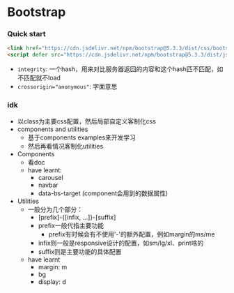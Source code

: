 # Bootstrap

### Quick start
```html
<link href="https://cdn.jsdelivr.net/npm/bootstrap@5.3.3/dist/css/bootstrap.min.css" rel="stylesheet" integrity="sha384-QWTKZyjpPEjISv5WaRU9OFeRpok6YctnYmDr5pNlyT2bRjXh0JMhjY6hW+ALEwIH" crossorigin="anonymous">
<script defer src="https://cdn.jsdelivr.net/npm/bootstrap@5.3.3/dist/js/bootstrap.bundle.min.js" integrity="sha384-YvpcrYf0tY3lHB60NNkmXc5s9fDVZLESaAA55NDzOxhy9GkcIdslK1eN7N6jIeHz" crossorigin="anonymous"></script>
```
- `integrity`: 一个hash，用来对比服务器返回的内容和这个hash匹不匹配，如不匹配就不load
- `crossorigin="anonymous"`: 字面意思


### idk
- 以class为主要css配置，然后局部自定义客制化css
- components and utilities
    - 基于components examples来开发学习
    - 然后再看情况客制化utilities
- Components
    - 看doc
    - have learnt:
        - carousel
        - navbar
        - data-bs-target (component会用到的数据属性)
- Utilities
    - 一般分为几个部分：
        - [prefix]-{[infix, ...]}-[suffix]
        - prefix一般代指主要功能
            - prefix有时候会有不使用'-'的额外配置，例如margin的ms/me
        - infix则一般是responsive设计的配置，如sm/lg/xl、print啥的
        - suffix则是主要功能的具体配置
    - have learnt
        - margin: m
        - bg
        - display: d
